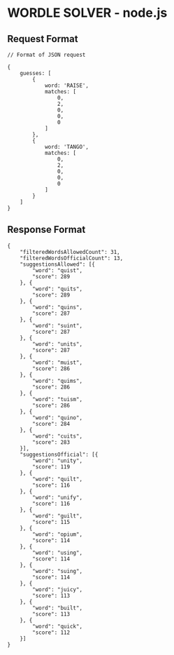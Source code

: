 # WORDLE SOLVER - node.js

## Request Format

    // Format of JSON request

    {
        guesses: [
            {
                word: 'RAISE',
                matches: [
                    0,
                    2,
                    0,
                    0,
                    0
                ]
            },
            {
                word: 'TANGO',
                matches: [
                    0,
                    2,
                    0,
                    0,
                    0
                ]
            }
        ]
    }

## Response Format

    {
        "filteredWordsAllowedCount": 31,
        "filteredWordsOfficialCount": 13,
        "suggestionsAllowed": [{
            "word": "quist",
            "score": 289
        }, {
            "word": "quits",
            "score": 289
        }, {
            "word": "quins",
            "score": 287
        }, {
            "word": "suint",
            "score": 287
        }, {
            "word": "units",
            "score": 287
        }, {
            "word": "muist",
            "score": 286
        }, {
            "word": "quims",
            "score": 286
        }, {
            "word": "tuism",
            "score": 286
        }, {
            "word": "quino",
            "score": 284
        }, {
            "word": "cuits",
            "score": 283
        }],
        "suggestionsOfficial": [{
            "word": "unity",
            "score": 119
        }, {
            "word": "quilt",
            "score": 116
        }, {
            "word": "unify",
            "score": 116
        }, {
            "word": "guilt",
            "score": 115
        }, {
            "word": "opium",
            "score": 114
        }, {
            "word": "using",
            "score": 114
        }, {
            "word": "suing",
            "score": 114
        }, {
            "word": "juicy",
            "score": 113
        }, {
            "word": "built",
            "score": 113
        }, {
            "word": "quick",
            "score": 112
        }]
    }

